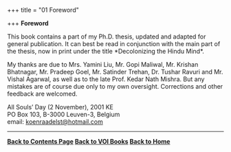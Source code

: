 +++
title = "01 Foreword"

+++
**Foreword**

This book contains a part of my Ph.D. thesis, updated and adapted for
general publication.  It can best be read in conjunction with the main
part of the thesis, now in print under the title \*Decolonizing the
Hindu Mind\*.

My thanks are due to Mrs. Yamini Liu, Mr. Gopi Maliwal, Mr. Krishan
Bhatnagar, Mr. Pradeep Goel, Mr. Satinder Trehan, Dr. Tushar Ravuri and
Mr. Vishal Agarwal, as well as to the late Prof. Kedar Nath Mishra.  But
any mistakes are of course due only to my own oversight.  Corrections
and other feedback are welcomed.

All Souls’ Day (2 November),
2001                                          KE  
PO Box 103, B-3000 Leuven-3, Belgium  
email: koenraadelst@hotmail.com

------------------------------------------------------------------------

**[Back to Contents Page](index.htm)   [Back to VOI
Books](http://voiceofdharma.org/books)   [Back to
Home](http://voiceofdharma.org)**
